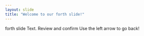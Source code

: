 ```yaml
---
layout: slide
title: "Welcome to our forth slide!"
---
```

forth slide Text. Review and confirm
Use the left arrow to go back!
